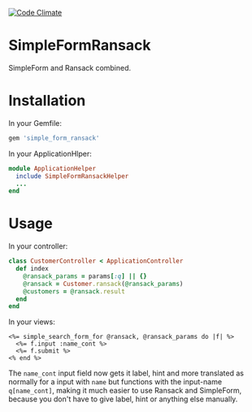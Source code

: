 [![Code Climate](https://codeclimate.com/github/kaspernj/simple_form_ransack.png)](https://codeclimate.com/github/kaspernj/simple_form_ransack)

# SimpleFormRansack

SimpleForm and Ransack combined.


# Installation

In your Gemfile:
```ruby
gem 'simple_form_ransack'
```

In your ApplicationHlper:
```ruby
module ApplicationHelper
  include SimpleFormRansackHelper
  ...
end
```

# Usage

In your controller:
```ruby
class CustomerController < ApplicationController
  def index
    @ransack_params = params[:q] || {}
    @ransack = Customer.ransack(@ransack_params)
    @customers = @ransack.result
  end
end
```

In your views:
```
<%= simple_search_form_for @ransack, @ransack_params do |f| %>
  <%= f.input :name_cont %>
  <%= f.submit %>
<% end %>
```

The `name_cont` input field now gets it label, hint and more translated as normally for a input with `name` but functions with the input-name `q[name_cont]`, making it much easier to use Ransack and SimpleForm, because you don't have to give label, hint or anything else manually.
